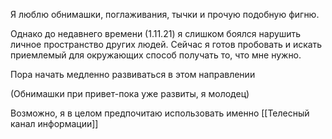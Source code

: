 Я люблю обнимашки, поглаживания, тычки и прочую подобную фигню. 

Однако до недавнего времени (1.11.21) я слишком боялся нарушить личное пространство других людей. Сейчас я готов пробовать и искать приемлемый для окружающих способ получать то, что мне нужно.

Пора начать медленно развиваться в этом направлении

(Обнимашки при привет-пока уже развиты, я молодец)

Возможно, я в целом предпочитаю использовать именно [[Телесный канал информации]]